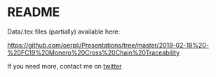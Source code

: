 # README
Data/.tex files (partially) available here: 

https://github.com/oerpli/Presentations/tree/master/2019-02-18%20-%20FC19%20Monero%20Cross%20Chain%20Traceability

If you need more, contact me on [twitter](https://twitter.com/oerpli)
